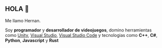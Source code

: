 ## HOLA 👋

Me llamo Hernan.

Soy **programador** y **desarrollador de videojuegos**, 
domino herramientas como [Unity](https://unity.com/es), [Visual Studio](https://visualstudio.microsoft.com/es/), [Visual Studio Code](https://code.visualstudio.com/) y
tecnologias como **C++**, **C#**, **Python**, **Javascript** y **Rust**
